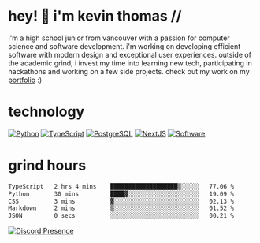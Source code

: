 # hey! 👋 i'm kevin thomas //

i'm a high school junior from vancouver with a passion for computer science and software development. i'm working on developing efficient software with modern design and exceptional user experiences. outside of the academic grind, i invest my time into learning new tech, participating in hackathons and working on a few side projects. check out my work on my [portfolio](https://kevinjosethomas.com/) :)

# technology

[![Python](https://i.imgur.com/uJCFGqb.png)](https://kevinthomas.codes/stack)
[![TypeScript](https://i.imgur.com/LlHxpmm.png)](https://kevinthomas.codes/stack)
[![PostgreSQL](https://i.imgur.com/JtHCo5L.png)](https://kevinthomas.codes/stack)
[![NextJS](https://i.imgur.com/S1zqWbT.png)](https://kevinthomas.codes/stack)
[![Software](https://i.imgur.com/cdfHm5u.png)](https://kevinthomas.codes/stack)

# grind hours

<!--START_SECTION:waka-->

```txt
TypeScript   2 hrs 4 mins    ███████████████████▒░░░░░   77.06 %
Python       30 mins         ████▓░░░░░░░░░░░░░░░░░░░░   19.09 %
CSS          3 mins          ▓░░░░░░░░░░░░░░░░░░░░░░░░   02.13 %
Markdown     2 mins          ▒░░░░░░░░░░░░░░░░░░░░░░░░   01.52 %
JSON         0 secs          ░░░░░░░░░░░░░░░░░░░░░░░░░   00.21 %
```

<!--END_SECTION:waka-->

[![Discord Presence](https://lanyard.cnrad.dev/api/418707912836382721)](https:/kevinthomas.codes/)

